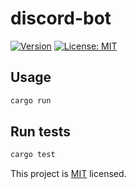 # discord-bot
[![Version](https://img.shields.io/npm/v/discord-bot.svg)](https://www.npmjs.com/package/discord-bot)
[![License: MIT](https://img.shields.io/badge/License-MIT-yellow.svg)](LICENSE)

## Usage

```sh
cargo run
```

## Run tests

```sh
cargo test
```

This project is [MIT](LICENSE) licensed.

